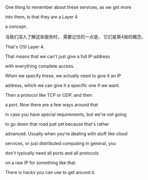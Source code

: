 One thing to remember about these services, as we get more

into them, is that they are a Layer 4

a concept.

当我们深入了解这些服务时，
需要记住的一点是，
它们是第4层的概念。

That's OSI Layer 4.

That means that we can't just give a full IP address

with everything complete access.

When we specify these, we actually need to give it an IP

address, which we can give it a specific one if we want.

Then a protocol like TCP or UDP, and then

a port. Now there are a few ways around that

in case you have special requirements, but we're not going

to go down that road just yet because that's rather

advanced. Usually when you're dealing with stuff like cloud

services, or just distributed computing in general, you

don't typically need all ports and all protocols

on a raw IP for something like that.

There is hacks you can use to get around it.